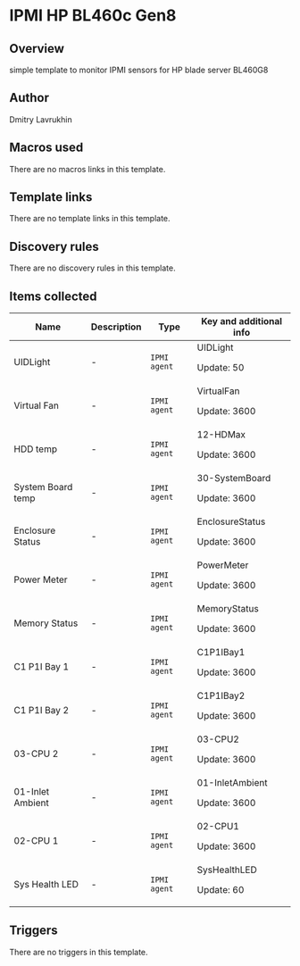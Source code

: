# IPMI HP BL460c Gen8

## Overview

simple template to monitor IPMI sensors for HP blade server BL460G8


 



## Author

Dmitry Lavrukhin

## Macros used

There are no macros links in this template.

## Template links

There are no template links in this template.

## Discovery rules

There are no discovery rules in this template.

## Items collected

|Name|Description|Type|Key and additional info|
|----|-----------|----|----|
|UIDLight|<p>-</p>|`IPMI agent`|UIDLight<p>Update: 50</p>|
|Virtual Fan|<p>-</p>|`IPMI agent`|VirtualFan<p>Update: 3600</p>|
|HDD temp|<p>-</p>|`IPMI agent`|12-HDMax<p>Update: 3600</p>|
|System Board temp|<p>-</p>|`IPMI agent`|30-SystemBoard<p>Update: 3600</p>|
|Enclosure Status|<p>-</p>|`IPMI agent`|EnclosureStatus<p>Update: 3600</p>|
|Power Meter|<p>-</p>|`IPMI agent`|PowerMeter<p>Update: 3600</p>|
|Memory Status|<p>-</p>|`IPMI agent`|MemoryStatus<p>Update: 3600</p>|
|C1 P1I Bay 1|<p>-</p>|`IPMI agent`|C1P1IBay1<p>Update: 3600</p>|
|C1 P1I Bay 2|<p>-</p>|`IPMI agent`|C1P1IBay2<p>Update: 3600</p>|
|03-CPU 2|<p>-</p>|`IPMI agent`|03-CPU2<p>Update: 3600</p>|
|01-Inlet Ambient|<p>-</p>|`IPMI agent`|01-InletAmbient<p>Update: 3600</p>|
|02-CPU 1|<p>-</p>|`IPMI agent`|02-CPU1<p>Update: 3600</p>|
|Sys Health LED|<p>-</p>|`IPMI agent`|SysHealthLED<p>Update: 60</p>|
## Triggers

There are no triggers in this template.

